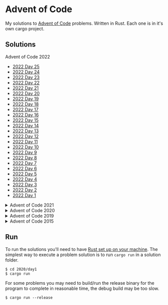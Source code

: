 # Advent of Code

My solutions to [Advent of Code](https://adventofcode.com/) problems. Written in Rust. Each one is in it's own cargo project.

## Solutions

<!-- INDEX-START -->
Advent of Code 2022

 - [2022 Day 25](./2022/day25/src/main.rs)
 - [2022 Day 24](./2022/day24/src/main.rs)
 - [2022 Day 23](./2022/day23/src/main.rs)
 - [2022 Day 22](./2022/day22/src/main.rs)
 - [2022 Day 21](./2022/day21/src/main.rs)
 - [2022 Day 20](./2022/day20/src/main.rs)
 - [2022 Day 19](./2022/day19/src/main.rs)
 - [2022 Day 18](./2022/day18/src/main.rs)
 - [2022 Day 17](./2022/day17/src/main.rs)
 - [2022 Day 16](./2022/day16/src/main.rs)
 - [2022 Day 15](./2022/day15/src/main.rs)
 - [2022 Day 14](./2022/day14/src/main.rs)
 - [2022 Day 13](./2022/day13/src/main.rs)
 - [2022 Day 12](./2022/day12/src/main.rs)
 - [2022 Day 11](./2022/day11/src/main.rs)
 - [2022 Day 10](./2022/day10/src/main.rs)
 - [2022 Day 9](./2022/day09/src/main.rs)
 - [2022 Day 8](./2022/day08/src/main.rs)
 - [2022 Day 7](./2022/day07/src/main.rs)
 - [2022 Day 6](./2022/day06/src/main.rs)
 - [2022 Day 5](./2022/day05/src/main.rs)
 - [2022 Day 4](./2022/day04/src/main.rs)
 - [2022 Day 3](./2022/day03/src/main.rs)
 - [2022 Day 2](./2022/day02/src/main.rs)
 - [2022 Day 1](./2022/day01/src/main.rs)

<details><summary>Advent of Code 2021</summary>
<p>

 - [2021 Day 25](./2021/day25/src/main.rs)
 - [2021 Day 24](./2021/day24/src/main.rs)
 - [2021 Day 23](./2021/day23/src/main.rs)
 - [2021 Day 22](./2021/day22/src/main.rs)
 - [2021 Day 21](./2021/day21/src/main.rs)
 - [2021 Day 20](./2021/day20/src/main.rs)
 - [2021 Day 19](./2021/day19/src/main.rs)
 - [2021 Day 18](./2021/day18/src/main.rs)
 - [2021 Day 17](./2021/day17/src/main.rs)
 - [2021 Day 16](./2021/day16/src/main.rs)
 - [2021 Day 15](./2021/day15/src/main.rs)
 - [2021 Day 14](./2021/day14/src/main.rs)
 - [2021 Day 13](./2021/day13/src/main.rs)
 - [2021 Day 12](./2021/day12/src/main.rs)
 - [2021 Day 11](./2021/day11/src/main.rs)
 - [2021 Day 10](./2021/day10/src/main.rs)
 - [2021 Day 9](./2021/day09/src/main.rs)
 - [2021 Day 8](./2021/day08/src/main.rs)
 - [2021 Day 7](./2021/day07/src/main.rs)
 - [2021 Day 6](./2021/day06/src/main.rs)
 - [2021 Day 5](./2021/day05/src/main.rs)
 - [2021 Day 4](./2021/day04/src/main.rs)
 - [2021 Day 3](./2021/day03/src/main.rs)
 - [2021 Day 2](./2021/day02/src/main.rs)
 - [2021 Day 1](./2021/day01/src/main.rs)

</p>
</details>
<details><summary>Advent of Code 2020</summary>
<p>

 - [2020 Day 25](./2020/day25/src/main.rs)
 - [2020 Day 24](./2020/day24/src/main.rs)
 - [2020 Day 23](./2020/day23/src/main.rs)
 - [2020 Day 22](./2020/day22/src/main.rs)
 - [2020 Day 21](./2020/day21/src/main.rs)
 - [2020 Day 20](./2020/day20/src/main.rs)
 - [2020 Day 19](./2020/day19/src/main.rs)
 - [2020 Day 18](./2020/day18/src/main.rs)
 - [2020 Day 17](./2020/day17/src/main.rs)
 - [2020 Day 16](./2020/day16/src/main.rs)
 - [2020 Day 15](./2020/day15/src/main.rs)
 - [2020 Day 14](./2020/day14/src/main.rs)
 - [2020 Day 13](./2020/day13/src/main.rs)
 - [2020 Day 12](./2020/day12/src/main.rs)
 - [2020 Day 11](./2020/day11/src/main.rs)
 - [2020 Day 10](./2020/day10/src/main.rs)
 - [2020 Day 9](./2020/day09/src/main.rs)
 - [2020 Day 8](./2020/day08/src/main.rs)
 - [2020 Day 7](./2020/day07/src/main.rs)
 - [2020 Day 6](./2020/day06/src/main.rs)
 - [2020 Day 5](./2020/day05/src/main.rs)
 - [2020 Day 4](./2020/day04/src/main.rs)
 - [2020 Day 3](./2020/day03/src/main.rs)
 - [2020 Day 2](./2020/day02/src/main.rs)
 - [2020 Day 1](./2020/day01/src/main.rs)

</p>
</details>
<details><summary>Advent of Code 2019</summary>
<p>

 - [2019 Day 15](./2019/day15/src/main.rs)
 - [2019 Day 14](./2019/day14/src/main.rs)
 - [2019 Day 13](./2019/day13/src/main.rs)
 - [2019 Day 12](./2019/day12/src/main.rs)
 - [2019 Day 11](./2019/day11/src/main.rs)
 - [2019 Day 10](./2019/day10/src/main.rs)
 - [2019 Day 9](./2019/day09/src/main.rs)
 - [2019 Day 8](./2019/day08/src/main.rs)
 - [2019 Day 7](./2019/day07/src/main.rs)
 - [2019 Day 6](./2019/day06/src/main.rs)
 - [2019 Day 5](./2019/day05/src/main.rs)
 - [2019 Day 4](./2019/day04/src/main.rs)
 - [2019 Day 3](./2019/day03/src/main.rs)
 - [2019 Day 2](./2019/day02/src/main.rs)
 - [2019 Day 1](./2019/day01/src/main.rs)

</p>
</details>
<details><summary>Advent of Code 2015</summary>
<p>

 - [2015 Day 25](./2015/day25/src/main.rs)
 - [2015 Day 18](./2015/day18/src/main.rs)
 - [2015 Day 17](./2015/day17/src/main.rs)
 - [2015 Day 16](./2015/day16/src/main.rs)
 - [2015 Day 15](./2015/day15/src/main.rs)
 - [2015 Day 14](./2015/day14/src/main.rs)
 - [2015 Day 13](./2015/day13/src/main.rs)
 - [2015 Day 12](./2015/day12/src/main.rs)
 - [2015 Day 11](./2015/day11/src/main.rs)
 - [2015 Day 10](./2015/day10/src/main.rs)
 - [2015 Day 9](./2015/day09/src/main.rs)
 - [2015 Day 8](./2015/day08/src/main.rs)
 - [2015 Day 7](./2015/day07/src/main.rs)
 - [2015 Day 6](./2015/day06/src/main.rs)
 - [2015 Day 5](./2015/day05/src/main.rs)
 - [2015 Day 4](./2015/day04/src/main.rs)
 - [2015 Day 3](./2015/day03/src/main.rs)
 - [2015 Day 2](./2015/day02/src/main.rs)
 - [2015 Day 1](./2015/day01/src/main.rs)

</p>
</details>
<!-- INDEX-END -->

## Run

To run the solutions you'll need to have [Rust set up on your machine](https://rustup.rs/). The simplest way to execute a problem solution is to run `cargo run` in a solution folder.

```sh-session
$ cd 2020/day1
$ cargo run
```

For some problems you may need to build/run the release binary for the program to complete in reasonable time, the debug build may be too slow.

```sh-session
$ cargo run --release
```
